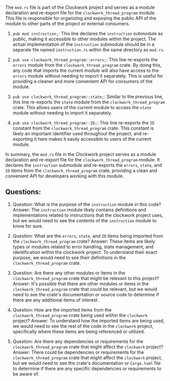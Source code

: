 The `mod.rs` file is part of the Clockwork project and serves as a module declaration and re-export file for the `clockwork_thread_program` module. This file is responsible for organizing and exposing the public API of the module to other parts of the project or external consumers.

1. `pub mod instruction;`: This line declares the `instruction` submodule as public, making it accessible to other modules within the project. The actual implementation of the `instruction` submodule should be in a separate file named `instruction.rs` within the same directory as `mod.rs`.

2. `pub use clockwork_thread_program::errors;`: This line re-exports the `errors` module from the `clockwork_thread_program` crate. By doing this, any code that imports the current module will also have access to the `errors` module without needing to import it separately. This is useful for providing a cleaner and more convenient API for consumers of the module.

3. `pub use clockwork_thread_program::state;`: Similar to the previous line, this line re-exports the `state` module from the `clockwork_thread_program` crate. This allows users of the current module to access the `state` module without needing to import it separately.

4. `pub use clockwork_thread_program::ID;`: This line re-exports the `ID` constant from the `clockwork_thread_program` crate. This constant is likely an important identifier used throughout the project, and re-exporting it here makes it easily accessible to users of the current module.

In summary, the `mod.rs` file in the Clockwork project serves as a module declaration and re-export file for the `clockwork_thread_program` module. It declares the `instruction` submodule and re-exports the `errors`, `state`, and `ID` items from the `clockwork_thread_program` crate, providing a clean and convenient API for developers working with this module.

## Questions:

1. Question: What is the purpose of the `instruction` module in this code?
   Answer: The `instruction` module likely contains definitions and implementations related to instructions that the clockwork project uses, but we would need to see the contents of the `instruction` module to know for sure.

2. Question: What are the `errors`, `state`, and `ID` items being imported from the `clockwork_thread_program` crate?
   Answer: These items are likely types or modules related to error handling, state management, and identification within the clockwork project. To understand their exact purpose, we would need to see their definitions in the `clockwork_thread_program` crate.

3. Question: Are there any other modules or items in the `clockwork_thread_program` crate that might be relevant to this project?
   Answer: It's possible that there are other modules or items in the `clockwork_thread_program` crate that could be relevant, but we would need to see the crate's documentation or source code to determine if there are any additional items of interest.

4. Question: How are the imported items from the `clockwork_thread_program` crate being used within the `clockwork` project?
   Answer: To understand how the imported items are being used, we would need to see the rest of the code in the `clockwork` project, specifically where these items are being referenced or utilized.

5. Question: Are there any dependencies or requirements for the `clockwork_thread_program` crate that might affect the `clockwork` project?
   Answer: There could be dependencies or requirements for the `clockwork_thread_program` crate that might affect the `clockwork` project, but we would need to see the crate's documentation or `Cargo.toml` file to determine if there are any specific dependencies or requirements to be aware of.
